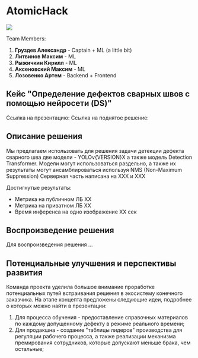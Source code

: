 # AtomicHack
![](https://github.com/gruzdev-as/AtomicHack/assets/95618433/7ee5bba3-ef52-4263-8b8a-84e337529ebe)

Team Members:
1) **Груздев Александр** - Captain + ML (a little bit)
2) **Литвинов Максим** - ML
3) **Рыжичкин Кирилл** - ML
4) **Аксеновский Максим** - ML
5) **Лозовенко Артем** - Backend + Frontend

## Кейс "Определение дефектов сварных швов с помощью нейросети (DS)"

Ссылка на презентацию: 
Ссылка на поднятое решение:

## Описание решения 

Мы предлагаем использовать для решения задачи детекции дефекта сварного шва две модели - YOLOv{VERSION}X а также модель Detection Transformer. 
Модели могут использоваться раздельно, а также их результаты могут ансамблироваться используя NMS (Non-Maximum Suppression) 
Серверная часть написана на ХХХ и ХХХ

Достигнутые результаты: 
- Метрика на публичном ЛБ ХХ
- Метрика на приватном ЛБ ХХ
- Время инференса на одно изображение ХХ сек

## Воспроизведение решения 

Для воспроизведения решения ...

## Потенциальные улучшения и перспективы развития 

Команда проекта уделила большое внимание проработке потенциальных путей встраивания решения в экосистему конечного заказчика. На этапе концепта предложены следующие идеи, подробнее о которых можно найти в презентации: 
1) Для процесса обучения - предоставление справочных материалов по каждому допущенному дефекту в режиме реального времени;
2) Для продакшна - создание "таблицы лидеров" производства для регуляции рабочего процесса, а также реализации механизма премирования сотрудников, которые допускают меньше брака, чем остальные;
